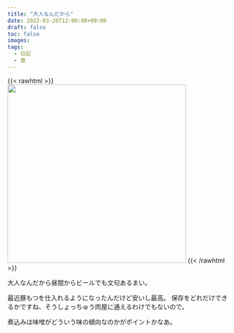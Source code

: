 ```yaml
---
title: "大人なんだから"
date: 2022-03-26T12:00:00+09:00
draft: false
toc: false
images:
tags:
  - 日記
  - 食
---
```


{{< rawhtml >}}
<img src="https://i.imgur.com/LGJnkwl.jpg" width="400" />
{{< /rawhtml >}}
 
大人なんだから昼間からビールでも文句あるまい。

最近豚もつを仕入れるようになったんだけど安いし最高。
保存をどれだけできるかですね、そうしょっちゅう肉屋に通えるわけでもないので。

煮込みは味噌がどういう味の傾向なのかがポイントかなあ。
